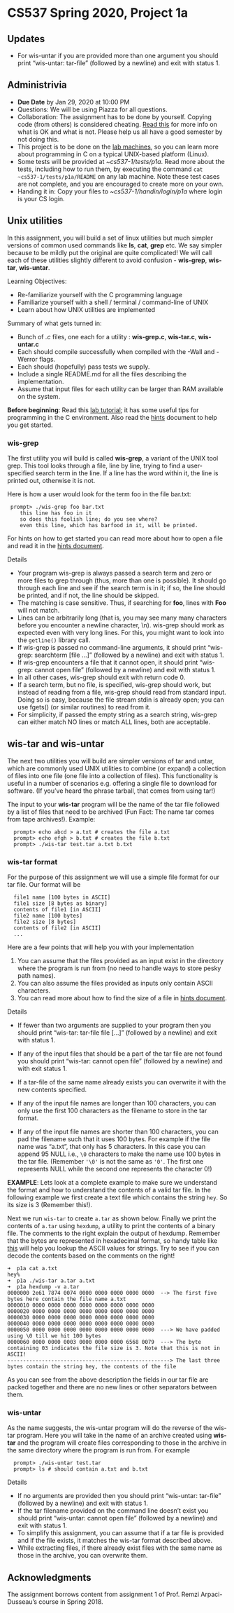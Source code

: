 CS537 Spring 2020, Project 1a
=============================

Updates
-------

-   For wis-untar if you are provided more than one argument you should print “wis-untar: tar-file” (followed by a newline) and exit with status 1.

Administrivia
-------------

-   **Due Date** by Jan 29, 2020 at 10:00 PM
-   Questions: We will be using Piazza for all questions.
-   Collaboration: The assignment has to be done by yourself. Copying code (from others) is considered cheating. [Read this](http://pages.cs.wisc.edu/~remzi/Classes/537/Spring2018/dontcheat.html) for more info on what is OK and what is not. Please help us all have a good semester by not doing this.
-   This project is to be done on the [lab machines](https://csl.cs.wisc.edu/services/instructional-facilities), so you can learn more about programming in C on a typical UNIX-based platform (Linux).
-   Some tests will be provided at *\~cs537-1/tests/p1a*. Read more about the tests, including how to run them, by executing the command `cat ~cs537-1/tests/p1a/README` on any lab machine. Note these test cases are not complete, and you are encouraged to create more on your own.
-   Handing it in: Copy your files to *\~cs537-1/handin/login/p1a* where login is your CS login.

Unix utilities
--------------

In this assignment, you will build a set of linux utilities but much simpler versions of common used commands like **ls**, **cat**, **grep** etc. We say simpler because to be mildly put the original are quite complicated! We will call each of these utilities slightly different to avoid confusion - **wis-grep**, **wis-tar**, **wis-untar**.

Learning Objectives:

-   Re-familiarize yourself with the C programming language
-   Familiarize yourself with a shell / terminal / command-line of UNIX
-   Learn about how UNIX utilities are implemented

Summary of what gets turned in:

-   Bunch of *.c* files, one each for a utility : **wis-grep.c**, **wis-tar.c**, **wis-untar.c**
-   Each should compile successfully when compiled with the -Wall and -Werror flags.
-   Each should (hopefully) pass tests we supply.
-   Include a single README.md for all the files describing the implementation.
-   Assume that input files for each utility can be larger than RAM available on the system.

**Before beginning**: Read this [lab tutorial](http://pages.cs.wisc.edu/~remzi/OSTEP/lab-tutorial.pdf); it has some useful tips for programming in the C environment. Also read the [hints](p1a-hints.html) document to help you get started.

### wis-grep

The first utility you will build is called **wis-grep**, a variant of the UNIX tool grep. This tool looks through a file, line by line, trying to find a user-specified search term in the line. If a line has the word within it, the line is printed out, otherwise it is not.

Here is how a user would look for the term foo in the file bar.txt:

     prompt> ./wis-grep foo bar.txt
        this line has foo in it
        so does this foolish line; do you see where?
        even this line, which has barfood in it, will be printed.

For hints on how to get started you can read more about how to open a file and read it in the [hints document](p1a-hints.html).

Details

-   Your program wis-grep is always passed a search term and zero or more files to grep through (thus, more than one is possible). It should go through each line and see if the search term is in it; if so, the line should be printed, and if not, the line should be skipped.
-   The matching is case sensitive. Thus, if searching for **foo**, lines with **Foo** will not match.
-   Lines can be arbitrarily long (that is, you may see many many characters before you encounter a newline character, \\n). wis-grep should work as expected even with very long lines. For this, you might want to look into the `getline()` library call.
-   If wis-grep is passed no command-line arguments, it should print “wis-grep: searchterm [file …]” (followed by a newline) and exit with status 1.
-   If wis-grep encounters a file that it cannot open, it should print “wis-grep: cannot open file” (followed by a newline) and exit with status 1.
-   In all other cases, wis-grep should exit with return code 0.
-   If a search term, but no file, is specified, wis-grep should work, but instead of reading from a file, wis-grep should read from standard input. Doing so is easy, because the file stream stdin is already open; you can use fgets() (or similar routines) to read from it.
-   For simplicity, if passed the empty string as a search string, wis-grep can either match NO lines or match ALL lines, both are acceptable.

wis-tar and wis-untar
---------------------

The next two utilities you will build are simpler versions of tar and untar, which are commonly used UNIX utilities to combine (or expand) a collection of files into one file (one file into a collection of files). This functionality is useful in a number of scenarios e.g. offering a single file to download for software. (If you’ve heard the phrase tarball, that comes from using tar!)

The input to your **wis-tar** program will be the name of the tar file followed by a list of files that need to be archived (Fun Fact: The name tar comes from tape archives!). Example:

      prompt> echo abcd > a.txt # creates the file a.txt
      prompt> echo efgh > b.txt # creates the file b.txt
      prompt> ./wis-tar test.tar a.txt b.txt

### wis-tar format

For the purpose of this assignment we will use a simple file format for our tar file. Our format will be

      file1 name [100 bytes in ASCII] 
      file1 size [8 bytes as binary]
      contents of file1 [in ASCII]
      file2 name [100 bytes]
      file2 size [8 bytes]
      contents of file2 [in ASCII]
      ...

Here are a few points that will help you with your implementation

1.  You can assume that the files provided as an input exist in the directory where the program is run from (no need to handle ways to store pesky path names).
2.  You can also assume the files provided as inputs only contain ASCII characters.
3.  You can read more about how to find the size of a file in [hints document](p1a-hints.html).

Details

-   If fewer than two arguments are supplied to your program then you should print “wis-tar: tar-file file […]” (followed by a newline) and exit with status 1.
-   If any of the input files that should be a part of the tar file are not found you should print “wis-tar: cannot open file” (followed by a newline) and with exit status 1.
-   If a tar-file of the same name already exists you can overwrite it with the new contents specified.

-   If any of the input file names are longer than 100 characters, you can only use the first 100 characters as the filename to store in the tar format.
-   If any of the input file names are shorter than 100 characters, you can pad the filename such that it uses 100 bytes. For example if the file name was “a.txt”, that only has 5 characters. In this case you can append 95 NULL i.e., `\0` characters to make the name use 100 bytes in the tar file. (Remember `'\0'` is not the same as `'0'`. The first one represents NULL while the second one represents the character 0!)

**EXAMPLE**: Lets look at a complete example to make sure we understand the format and how to understand the contents of a valid tar file. In the following example we first create a text file which contains the string `hey`. So its size is 3 (Remember this!).

Next we run `wis-tar` to create `a.tar` as shown below. Finally we print the contents of `a.tar` using `hexdump`, a utility to print the contents of a binary file. The comments to the right explain the output of hexdump. Remember that the bytes are represented in hexadecimal format, so handy table like [this](https://www.ascii-code.com/) will help you lookup the ASCII values for strings. Try to see if you can decode the contents based on the comments on the right!

    ➜  p1a cat a.txt
    hey%
    ➜  p1a ./wis-tar a.tar a.txt
    ➜  p1a hexdump -v a.tar
    0000000 2e61 7874 0074 0000 0000 0000 0000 0000  --> The first five bytes here contain the file name a.txt
    0000010 0000 0000 0000 0000 0000 0000 0000 0000
    0000020 0000 0000 0000 0000 0000 0000 0000 0000
    0000030 0000 0000 0000 0000 0000 0000 0000 0000
    0000040 0000 0000 0000 0000 0000 0000 0000 0000
    0000050 0000 0000 0000 0000 0000 0000 0000 0000  ---> We have padded using \0 till we hit 100 bytes
    0000060 0000 0000 0003 0000 0000 0000 6568 0079  ---> The byte containing 03 indicates the file size is 3. Note that this is not in ASCII!
    ----------------------------------------------------> The last three bytes contain the string hey, the contents of the file

As you can see from the above description the fields in our tar file are packed together and there are no new lines or other separators between them.

### wis-untar

As the name suggests, the wis-untar program will do the reverse of the wis-tar program. Here you will take in the name of an archive created using **wis-tar** and the program will create files corresponding to those in the archive in the same directory where the program is run from. For example

      prompt> ./wis-untar test.tar
      prompt> ls # should contain a.txt and b.txt

Details

-   If no arguments are provided then you should print “wis-untar: tar-file” (followed by a newline) and exit with status 1.
-   If the tar filename provided on the command line doesn’t exist you should print “wis-untar: cannot open file” (followed by a newline) and exit with status 1.
-   To simplify this assignment, you can assume that if a tar file is provided and if the file exists, it matches the wis-tar format described above.
-   While extracting files, if there already exist files with the same name as those in the archive, you can overwrite them.

Acknowledgments
---------------

The assignment borrows content from assignment 1 of Prof. Remzi Arpaci-Dusseau’s course in Spring 2018.
